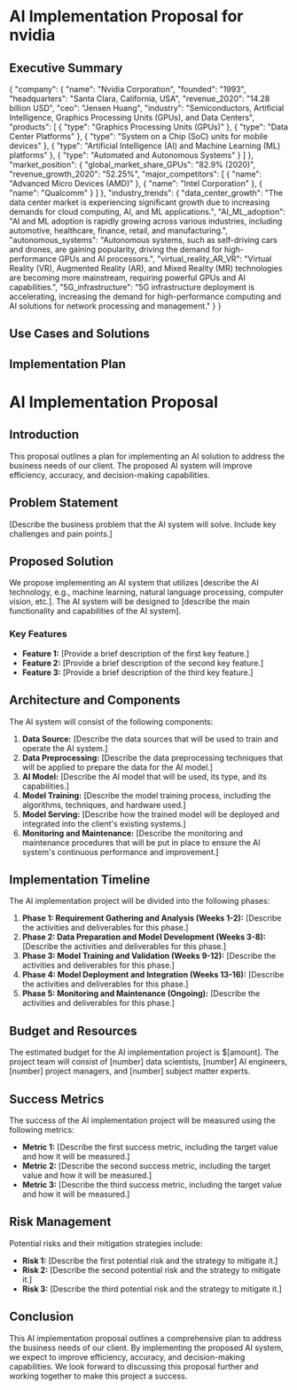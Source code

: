 # AI Implementation Proposal for nvidia

## Executive Summary
{
  "company": {
    "name": "Nvidia Corporation",
    "founded": "1993",
    "headquarters": "Santa Clara, California, USA",
    "revenue_2020": "14.28 billion USD",
    "ceo": "Jensen Huang",
    "industry": "Semiconductors, Artificial Intelligence, Graphics Processing Units (GPUs), and Data Centers",
    "products": [
      {
        "type": "Graphics Processing Units (GPUs)"
      },
      {
        "type": "Data Center Platforms"
      },
      {
        "type": "System on a Chip (SoC) units for mobile devices"
      },
      {
        "type": "Artificial Intelligence (AI) and Machine Learning (ML) platforms"
      },
      {
        "type": "Automated and Autonomous Systems"
      }
    ]
  },
  "market_position": {
    "global_market_share_GPUs": "82.9% (2020)",
    "revenue_growth_2020": "52.25%",
    "major_competitors": [
      {
        "name": "Advanced Micro Devices (AMD)"
      },
      {
        "name": "Intel Corporation"
      },
      {
        "name": "Qualcomm"
      }
    ]
  },
  "industry_trends": {
    "data_center_growth": "The data center market is experiencing significant growth due to increasing demands for cloud computing, AI, and ML applications.",
    "AI_ML_adoption": "AI and ML adoption is rapidly growing across various industries, including automotive, healthcare, finance, retail, and manufacturing.",
    "autonomous_systems": "Autonomous systems, such as self-driving cars and drones, are gaining popularity, driving the demand for high-performance GPUs and AI processors.",
    "virtual_reality_AR_VR": "Virtual Reality (VR), Augmented Reality (AR), and Mixed Reality (MR) technologies are becoming more mainstream, requiring powerful GPUs and AI capabilities.",
    "5G_infrastructure": "5G infrastructure deployment is accelerating, increasing the demand for high-performance computing and AI solutions for network processing and management."
  }
}

## Use Cases and Solutions

## Implementation Plan
# AI Implementation Proposal

## Introduction

This proposal outlines a plan for implementing an AI solution to address the business needs of our client. The proposed AI system will improve efficiency, accuracy, and decision-making capabilities.

## Problem Statement

[Describe the business problem that the AI system will solve. Include key challenges and pain points.]

## Proposed Solution

We propose implementing an AI system that utilizes [describe the AI technology, e.g., machine learning, natural language processing, computer vision, etc.]. The AI system will be designed to [describe the main functionality and capabilities of the AI system].

### Key Features

- **Feature 1:** [Provide a brief description of the first key feature.]
- **Feature 2:** [Provide a brief description of the second key feature.]
- **Feature 3:** [Provide a brief description of the third key feature.]

## Architecture and Components

The AI system will consist of the following components:

1. **Data Source:** [Describe the data sources that will be used to train and operate the AI system.]
2. **Data Preprocessing:** [Describe the data preprocessing techniques that will be applied to prepare the data for the AI model.]
3. **AI Model:** [Describe the AI model that will be used, its type, and its capabilities.]
4. **Model Training:** [Describe the model training process, including the algorithms, techniques, and hardware used.]
5. **Model Serving:** [Describe how the trained model will be deployed and integrated into the client's existing systems.]
6. **Monitoring and Maintenance:** [Describe the monitoring and maintenance procedures that will be put in place to ensure the AI system's continuous performance and improvement.]

## Implementation Timeline

The AI implementation project will be divided into the following phases:

1. **Phase 1: Requirement Gathering and Analysis (Weeks 1-2):** [Describe the activities and deliverables for this phase.]
2. **Phase 2: Data Preparation and Model Development (Weeks 3-8):** [Describe the activities and deliverables for this phase.]
3. **Phase 3: Model Training and Validation (Weeks 9-12):** [Describe the activities and deliverables for this phase.]
4. **Phase 4: Model Deployment and Integration (Weeks 13-16):** [Describe the activities and deliverables for this phase.]
5. **Phase 5: Monitoring and Maintenance (Ongoing):** [Describe the activities and deliverables for this phase.]

## Budget and Resources

The estimated budget for the AI implementation project is $[amount]. The project team will consist of [number] data scientists, [number] AI engineers, [number] project managers, and [number] subject matter experts.

## Success Metrics

The success of the AI implementation project will be measured using the following metrics:

- **Metric 1:** [Describe the first success metric, including the target value and how it will be measured.]
- **Metric 2:** [Describe the second success metric, including the target value and how it will be measured.]
- **Metric 3:** [Describe the third success metric, including the target value and how it will be measured.]

## Risk Management

Potential risks and their mitigation strategies include:

- **Risk 1:** [Describe the first potential risk and the strategy to mitigate it.]
- **Risk 2:** [Describe the second potential risk and the strategy to mitigate it.]
- **Risk 3:** [Describe the third potential risk and the strategy to mitigate it.]

## Conclusion

This AI implementation proposal outlines a comprehensive plan to address the business needs of our client. By implementing the proposed AI system, we expect to improve efficiency, accuracy, and decision-making capabilities. We look forward to discussing this proposal further and working together to make this project a success.